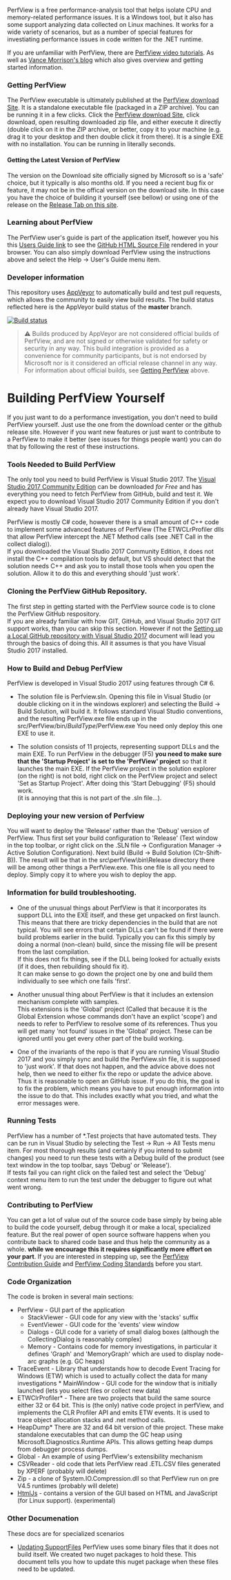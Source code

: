 PerfView is a free performance-analysis tool that helps isolate CPU and memory-related performance issues.  It is a Windows tool, but it also has some support analyzing data collected on Linux machines.  It works for a wide variety of scenarios, but as a number of special features for investiating performance issues in code written for the .NET runtime.  

If you are unfamiliar with PerfView, there are [PerfView video tutorials](http://channel9.msdn.com/Series/PerfView-Tutorial). 
As well as [Vance Morrison's blog](http://blogs.msdn.com/b/vancem/archive/tags/perfview) which also gives overview and getting 
started information. 

### Getting PerfView 
The PerfView executable is ultimately published at the 
[PerfView download Site](http://www.microsoft.com/en-us/download/details.aspx?id=28567). 
It is a standalone executable file (packaged in a ZIP archive). You can be running it in a few clicks. Click the 
[PerfView download Site](http://www.microsoft.com/en-us/download/details.aspx?id=28567), click download, open resulting downloaded
zip file, and either execute it directly (double click on it in the ZIP archive, or better, copy it to your machine (e.g. drag it 
to your desktop and then double click it from there).   It is a single EXE with no installation.  You can be running in literally seconds.

#### Getting the Latest Version of PerfView

The version on the Download site officially signed by Microsoft so is a 'safe' choice, but it typically is also 
months old.   If you need a recient bug fix or feature, it may not be in the offical version on the download site.
In this case you have the choice of building it yourself (see bellow) or using one of the release on the [Release Tab on this site](https://github.com/Microsoft/perfview/releases).  

### Learning about PerfView 

The PerfView user's guide is part of the application itself, however you his this 
[Users Guide link](http://htmlpreview.github.io/?https://github.com/Microsoft/perfview/blob/master/src/PerfView/SupportFiles/UsersGuide.htm) 
to see the [GitHub HTML Source File](src/PerfView/SupportFiles/UsersGuide.htm) rendered in your browser.  You can also simply
download PerfView using the instructions above and select the Help -> User's Guide menu item. 

### Developer information

This repository uses [AppVeyor](https://www.appveyor.com/) to automatically build and test pull requests, which allows
the community to easily view build results. The build status reflected here is the AppVeyor build status of the
**master** branch.

[![Build status](https://ci.appveyor.com/api/projects/status/fxtu3xa874whk2w0?svg=true)](https://ci.appveyor.com/project/sharwell/perfview)

> :warning: Builds produced by AppVeyor are not considered official builds of PerfView, and are not signed or otherwise
> validated for safety or security in any way. This build integration is provided as a convenience for community
> participants, but is not endorsed by Microsoft nor is it considered an official release channel in any way. For
> information about official builds, see [Getting PerfView](#getting-perfview) above.

# Building PerfView Yourself

If you just want to do a performance investigation, you don't need to build PerfView yourself.
Just use the one from the download center or the github release site.
However if you want new features or just want to contribute to a PerfView to make it better (see issues for things people want)
you can do that by following the rest of these instructions.


### Tools Needed to Build PerfView

The only tool you need to build PerfView is Visual Studio 2017.   The [Visual Studio 2017 Community Edition](https://www.visualstudio.com/vs/community/) 
can be downloaded *for Free* and has everything you need to fetch PerfView from GitHub, build and test it. We expect you
to download Visual Studio 2017 Community Edition if you don't already have Visual Studio 2017.

PerfView is mostly C# code, however there is a small amount of C++ code to implement some advanced features of PerfView 
(The ETWCLrProfiler dlls that allow PerfView intercept the .NET Method calls (see .NET Call in the collect dialog)).  
If you downloaded the Visual Studio 2017 Community Edition, it does not install the C++ compilation tools by default,
but VS should detect that the solution needs C++ and ask you to install those tools when you open the solution. Allow it
to do this and everything should 'just work'.    

### Cloning the PerfView GitHub Repository. 

The first step in getting started with the PerfView source code is to clone the PerfView GitHub respository.   
If you are already familiar with how GIT, GitHub, and Visual Studio 2017 GIT support works, than you can skip this section.
However if not the [Setting up a Local GitHub repository with Visual Studio 2017](documentation/SettingUpRepoInVS.md) document
will lead you through the basics of doing this.   All it assumes is that you have Visual Studio 2017 installed.

### How to Build and Debug PerfView 

PerfView is developed in Visual Studio 2017 using features through C# 6.

  * The solution file is Perfview.sln.  Opening this file in Visual Studio (or double clicking on it in 
  the windows explorer) and selecting the Build -> Build Solution, 
  will build it.   It follows standard Visual Studio conventions, and the resulting PerfView.exe file ends up in the 
  src/PerfView/bin/*BuildType*/PerfView.exe   You need only deploy this one EXE to use it.  

  * The solution consists of 11 projects, representing support DLLs and the main EXE.   To run PerfView in the 
  debugger (F5) **you need to make sure that the 'Startup Project' is set to the 'PerfView' project** so that it launches 
  the main EXE.   If the PerfView project in the solution explorer (on the right) is not bold, right click on the PerfView project 
  and select 'Set as Startup Project'.    After doing this 'Start Debugging' (F5) should work.   
  (it is annoying that this is not part of the .sln file...).  

### Deploying your new version of Perfview
You will want to deploy the 'Release' rather than the 'Debug' version of PerfView.  Thus first set your build configuration to 'Release' (Text window in the top toolbar, or right click on the .SLN file -> Configuration Manager -> Active Solution Configuration).
Next build (Build -> Build Solution (Ctr-Shift-B)).   The result will be that in the src\perfView\bin\Release directory there will be among other things  a PerfView.exe.   This one file is all you need to deploy.   Simply copy it to where you wish to deploy the app.  

### Information for build troubleshooting.  
  * One of the unusual things about PerfView is that it incorporates its support DLL into the EXE itself, and these get 
  unpacked on first launch.  This means that there are tricky dependencies in the build that are not typical.    You will 
  see errors that certain DLLs can't be found if there were build problems earlier in the build.   Typically you can fix 
  this simply by doing a normal (non-clean) build, since the missing file will be present from the last compilation.     
  If this does not fix things, see if the DLL being looked for actually exists (if it does, then rebuilding should fix it).   
  It can make sense to go down the project one by one and build them individually to see which one fails 'first'.  
  
  * Another unusual thing about PerfView is that it includes an extension mechanism complete with samples.   
  This extensions is the 'Global' project (Called that because it is the Global Extension whose commands don't have an
  explict 'scope') and needs to refer to PerfView to resolve some of its references.   Thus you will get many 'not found' 
  issues in the 'Global' project.  These can be ignored until you get every other part of the build working. 

  * One of the invariants of the repo is that if you are running Visual Studio 2017 and you simply sync and build the
  PerfView.sln file, it is supposed to 'just work'.   If that does not happen, and the advice above does not help, then
  we need to either fix the repo or update the advice above.   Thus it is reasonable to open an GitHub issue.   If you
  do this, the goal is to fix the problem, which means you have to put enough information into the issue to do that.
  This includes exactly what you tried, and what the error messages were.

### Running Tests

PerfView has a number of *.Test projects that have automated tests.  They can be run in Visual Studio by selecting the
Test -> Run -> All Tests menu item.    For most thorough results (and certainly if you intend to submit changes) you 
need to run these tests with a Debug build of the product (see text window in the top toolbar, says 'Debug' or 'Release').  
If tests fail you can right click on the failed test and select the 'Debug' context menu item to run the test under 
the debugger to figure out what went wrong.  

### Contributing to PerfView 

You can get a lot of value out of the source code base simply by being able to build the code yourself, debug
through it or make a local, specialized feature.    But the real power of open source software happens when
you contribute back to shared code base and thus help the community as a whole.   **while we encourage this it 
requires significantly more effort on your part**.   If you are interested in stepping up, see the 
[PerfView Contribution Guide](CONTRIBUTING.md) and [PerfView Coding Standards](documentation/CodingStandards.md) before you start. 

### Code Organization 

The code is broken in several main sections:

  * PerfView - GUI part of the application
    * StackViewer - GUI code for any view with the 'stacks' suffix
    * EventViewer - GUI code for the 'events' view window
    * Dialogs - GUI code for a variety of small dialog boxes (although the CollectingDialog is reasonably complex)
    * Memory - Contains code for memory investigations, in particular it defines 'Graph' and 'MemoryGraph' which are used 
      to display node-arc graphs (e.g. GC heaps)
  * TraceEvent - Library that understands how to decode Event Tracing for Windows (ETW) which is used to actually 
  collect the data for many investigations  * MainWindow - GUI code for the window that is initially launched (lets you select files or collect new data)
  * ETWClrProfiler* - There are two projects that build the same source either 32 or 64 bit.   This is (the only) native code
  project in perfView, and implements the CLR Profiler API and emits ETW events.   It is used to trace object allocation
  stacks and .net method calls.  
  * HeapDump* There are 32 and 64 bit version of thie project.  These make standalone executables that can dump the GC
  heap using Microsoft.Diagnostics.Runtime APIs.  This allows getting heap dumps from debugger process dumps.  
  * Global - An example of using PerfView's extensibility mechanism
  * CSVReader - old code that lets PerfView read .ETL.CSV files generated by XPERF (probably will delete)
  * Zip - a clone of System.IO.Compression.dll so that PerfView run on pre V4.5 runtimes (probably will delete)
  * [HtmlJs](src/HtmlJs/Readme.md) - contains a version of the GUI based on HTML and JavaScript (for Linux support). (experimental)


### Other Documenation

These docs are for specialized scenarios 

  * [Updating SupportFiles](documentation/MakingSupportFilesNugetPackages.md) PerfView uses some binary files that it
does not build itself.   We created two nuget packages to hold these.  This document tells you how to update this
nuget package when these files need to be updated.  
